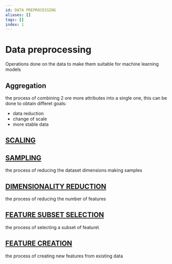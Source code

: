 ```yaml
---
id: DATA PREPROCESSING
aliases: []
tags: []
index: 1
---
```


# Data preprocessing

Operations done on the data to make them suitable for machine learning models

## Aggregation

the process of combining 2 ore more attributes into a single one, this can be done to obtain differet goals:

- data reduction
- change of scale
- more stable data

## [SCALING](pages/datamining/preprocessing/scaling.md)


## [SAMPLING](pages/datamining/preprocessing/sampling.md)

the process of reducing the dataset dimensions making samples

## [DIMENSIONALITY REDUCTION](pages/datamining/preprocessing/dimensionality_reduction.md)

the process of reducing the number of features

## [FEATURE SUBSET SELECTION](pages/datamining/preprocessing/feature_subset_selection.md)

the process of selecting a subset of feature\

## [FEATURE CREATION](pages/datamining/preprocessing/feature_creation.md)

the process of creating new features from existing data


